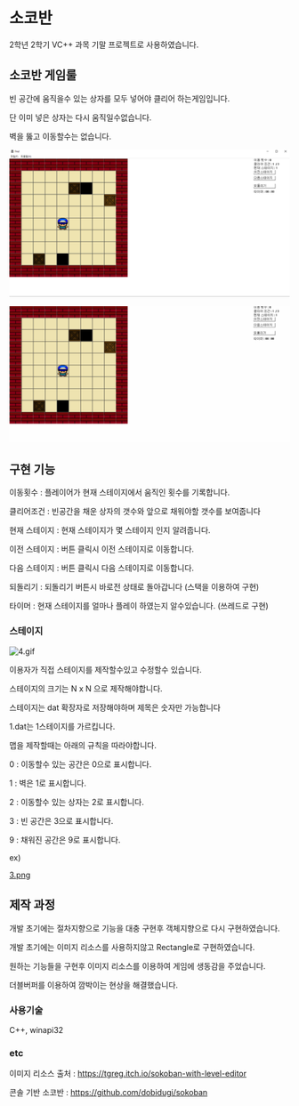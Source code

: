 # 소코반
2학년 2학기 VC++ 과목 기말 프로젝트로 사용하였습니다.

## 소코반 게임룰

빈 공간에 움직을수 있는 상자를 모두 넣어야 클리어 하는게임입니다.

단 이미 넣은 상자는 다시 움직일수없습니다.

벽을 뚫고 이동할수는 없습니다.

![1.png](./gitimg/1.png)

![2.gif](./gitimg/2.gif)



## 구현 기능

이동횟수 : 플레이어가 현재 스테이지에서 움직인 횟수를 기록합니다.

클리어조건 : 빈공간을 채운 상자의 갯수와 앞으로 채워야할 갯수를 보여줍니다

현재 스테이지 : 현재 스테이지가 몇 스테이지 인지 알려줍니다.

이전 스테이지 : 버튼 클릭시 이전 스테이지로 이동합니다.

다음 스테이지 : 버튼 클릭시 다음 스테이지로 이동합니다.

되돌리기 : 되돌리기 버튼시 바로전 상태로 돌아갑니다 (스택을 이용하여 구현)

타이머 : 현재  스테이지를 얼마나 플레이 하였는지 알수있습니다. (쓰레드로 구현)




### 스테이지

![4.gif](.gitimg/4.gif)


이용자가 직접 스테이지를 제작할수있고 수정할수 있습니다.

스테이지의 크기는 N x N 으로 제작해야합니다.

스테이지는 dat 확장자로 저장해야하며 제목은 숫자만 가능합니다

1.dat는 1스테이지를 가르킵니다.


맵을 제작할때는 아래의 규칙을 따라야합니다.

0 : 이동할수 있는 공간은 0으로 표시합니다.

1 : 벽은 1로 표시합니다.

2 : 이동할수 있는 상자는 2로 표시합니다.

3 : 빈 공간은 3으로 표시합니다.

9 : 채워진 공간은 9로 표시합니다.

ex)

[3.png](./gitimg/3.PNG)

## 제작 과정

개발 초기에는 절차지향으로 기능을 대충 구현후 객체지향으로 다시 구현하였습니다.

개발 초기에는 이미지 리소스를 사용하지않고 Rectangle로 구현하였습니다.

원하는 기능들을 구현후 이미지 리소스를 이용하여 게임에 생동감을 주었습니다.

더블버퍼를 이용하여 깜박이는 현상을 해결했습니다.



###  사용기술
C++, winapi32


### etc

이미지 리소스 출처 : https://tgreg.itch.io/sokoban-with-level-editor

콘솔 기반 소코반 : https://github.com/dobidugi/sokoban
